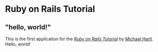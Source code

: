 # Ruby on Rails Tutorial

## "hello, world!"

This is the first application for the 
[*Ruby on Rails Tutorial*](https://railstutorial.jp/)
by [Michael Hartl](https://www.michaelhartl.com/). Hello, world!
